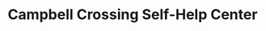 ---
title: "Campbell Crossing Self-Help Center"
url: /fort-campbell/campbell-crossing-self-help-center/
shop: hardware
---